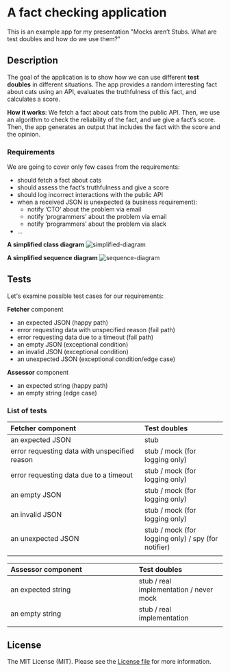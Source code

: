 # A fact checking application

This is an example app for my presentation "Mocks aren’t Stubs. What are test doubles and how do we use them?"


## Description

The goal of the application is to show how we can use different **test doubles** in different situations. The app provides a random
interesting fact about cats using an API, evaluates the truthfulness of this fact, and calculates a score.

**How it works**: We fetch a fact about cats from the public API. Then, we use an algorithm to check the reliability of the fact,
and we give a fact’s score. Then, the app generates an output that includes the fact with the score and the opinion.

### Requirements

We are going to cover only few cases from the requirements:

* should fetch a fact about cats
* should assess the fact’s truthfulness and give a score
* should log incorrect interactions with the public API
* when a received JSON is unexpected (a business requirement):
  - notify ‘CTO’ about the problem via email
  - notify ‘programmers’ about the problem via email
  - notify ‘programmers’ about the problem via slack
* ...

**A simplified class diagram**
![simplified-diagram](https://github.com/kudashevs/fact-checker/assets/15892462/6c9d74e8-91c3-43be-8a3d-a6a24ce10554)

**A simplified sequence diagram**
![sequence-diagram](https://github.com/kudashevs/fact-checker/assets/15892462/6a65b250-a0f1-4b9f-a974-f73f7ee21c14)


## Tests

Let's examine possible test cases for our requirements: 

**Fetcher** component
- an expected JSON (happy path)
- error requesting data with unspecified reason (fail path)
- error requesting data due to a timeout (fail path)
- an empty JSON (exceptional condition)
- an invalid JSON (exceptional condition)
- an unexpected JSON (exceptional condition/edge case)

**Assessor** component
- an expected string (happy path)
- an empty string (edge case)

### List of tests

| **Fetcher** component | Test doubles |
| :------------- | :------------- |
| an expected JSON | stub |
| error requesting data with unspecified reason | stub / mock (for logging only) |
| error requesting data due to a timeout | stub / mock (for logging only) |
| an empty JSON | stub / mock (for logging only) |
| an invalid JSON | stub / mock (for logging only) |
| an unexpected JSON | stub / mock (for logging only) / spy (for notifier) |
|<img width=640/>|<img width=320/>|

| **Assessor** component | Test doubles |
| :------------- | :------------- |
| an expected string | stub / real implementation / never mock |
| an empty string | stub / real implementation |
|<img width=640/>|<img width=320/>|


## License

The MIT License (MIT). Please see the [License file](LICENSE.md) for more information.